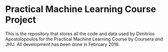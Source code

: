 # Practical Machine Learning Course Project

This is the repository that stores all the code and data used by Dimitrios Apostolopoulos for the Practical Machine Learning Course by Coursera
and JHU. All development has been done in February 2016.
